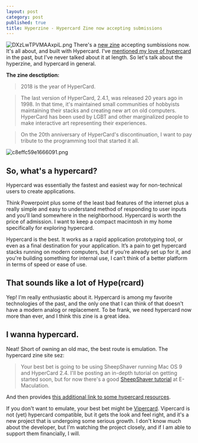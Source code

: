 ```yaml
---
layout: post
category: post
published: true
title: Hyperzine - Hypercard Zine now accepting submissions
---
```

![DXzLwTPVMAAxpiL.png]({{site.baseurl}}/images/DXzLwTPVMAAxpiL.png) There's a [new zine](https://crime.team/~hypercard/) accepting sumbissions now. It's all about, and built with Hypercard. I've [mentioned my love of hypercard](http://ajroach42.com/a-modern-office-with-vintage-hardware/) in the past, but I've never talked about it at length. So let's talk about the hyperzine, and hypercard in general. 


**The zine desctiption:**

> 2018 is the year of HyperCard.

>The last version of HyperCard, 2.4.1, was released 20 years ago in 1998. In that time, it's maintained small communities of hobbyists maintaining their stacks and creating new art on old computers. HyperCard has been used by LGBT and other marginalized people to make interactive art representing their experiences.

>On the 20th anniversary of HyperCard's discontinuation, I want to pay tribute to the programming tool that started it all.

![c8effc59e1666091.png]({{site.baseurl}}/images/c8effc59e1666091.png)

## So, what's a hypercard? 

Hypercard was essentially the fastest and easiest way for non-technical users to create applications.

Think Powerpoint plus some of the least bad features of the internet plus a really simple and easy to understand method of responding to user inputs and you’ll land somewhere in the neighborhood. Hypercard is worth the price of admission. I want to keep a compact macintosh in my home specifically for exploring hypercard.

Hypercard is the best. It works as a rapid application prototyping tool, or even as a final destination for your application. It’s a pain to get hypercard stacks running on modern computers, but if you’re already set up for it, and you're building something for internal use, I can’t think of a better platform in terms of speed or ease of use.

## That sounds like a lot of Hype(rcard) 

Yep! I'm really enthusiastic about it. Hypercard is among my favorite technologies of the past, and the only one that I can think of that doesn't have a modern analog or replacement. To be frank, we need hypercard now more than ever, and I think this zine is a great idea. 

## I wanna hypercard. 

Neat! Short of owning an old mac, the best route is emulation. The hypercard zine site sez: 

>Your best bet is going to be using SheepShaver running Mac OS 9 and HyperCard 2.4. I'll be posting an in-depth tutorial on getting started soon, but for now there's a good [SheepShaver tutorial](https://www.emaculation.com/doku.php/sheepshaver) at E-Maculation.

And then provides [this additional link to some hypercard resources](https://web.archive.org/web/20170925041647/http://hypercard.org/). 

If you don't want to emulate, your best bet might be [Vipercard](https://www.vipercard.net/). Vipercard is not (yet) hypercard compatible, but it gets the look and feel right, and it's a new project that is undergoing some serious growth. I don't know much about the developer, but I'm watching the project closely, and if I am able to support them financially, I will.

